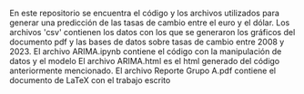 En este repositorio se encuentra el código y los archivos utilizados para generar una predicción de las tasas de cambio entre el euro y el dólar. 
Los archivos 'csv' contienen los datos con los que se generaron los gráficos del documento pdf y las bases de datos sobre tasas de cambio entre 2008 y 2023.
El archivo ARIMA.ipynb contiene el código con la manipulación de datos y el modelo
El archivo ARIMA.html es el html generado del código anteriormente mencionado. 
El archivo Reporte Grupo A.pdf contiene el documento de LaTeX con el trabajo escrito
